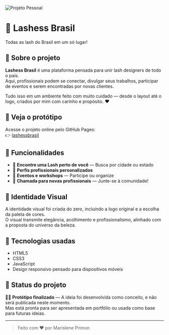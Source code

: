 ![Projeto Pessoal](https://img.shields.io/badge/Projeto-Pessoal-C2858A?style=flat&logoColor=white)

# 💎 Lashess Brasil

Todas as lash do Brasil em um só lugar!

## 💎 Sobre o projeto

**Lashess Brasil** é uma plataforma pensada para unir lash designers de todo o país.  
Aqui, profissionais podem se conectar, divulgar seus trabalhos, participar de eventos e serem encontradas por novas clientes.

Tudo isso em um ambiente feito com muito cuidado — desde o layout até o logo, criados por mim com carinho e propósito. ♥

## 💎 Veja o protótipo

Acesse o projeto online pelo GitHub Pages:  
👉 [lashessbrasil](https://primonmari.github.io/landing-page-lashss/)

## 💎 Funcionalidades

- 🤍 **Encontre uma Lash perto de você** — Busca por cidade ou estado  
- 🤍 **Perfis profissionais personalizados**  
- 🤍 **Eventos e workshops** — Participe ou organize  
- 🤍 **Chamada para novas profissionais** — Junte-se à comunidade!

## 💎 Identidade Visual

A identidade visual foi criada do zero, incluindo a logo original e a escolha da paleta de cores.  
O visual transmite elegância, acolhimento e profissionalismo, alinhado com a proposta do universo da beleza.

## 💎 Tecnologias usadas

- HTML5  
- CSS3  
- JavaScript 
- Design responsivo pensado para dispositivos móveis

## 💎 Status do projeto

🤍✨ **Protótipo finalizado** — A ideia foi desenvolvida como conceito, e não será publicada neste momento.  
Mas está pronta para ser apresentada em portfólio ou usada como base para futuras ideias. 


---

> Feito com ♥ por Marislene Primon

